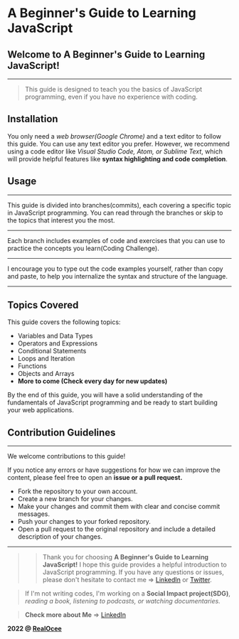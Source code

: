 # A Beginner's Guide to Learning JavaScript


## Welcome to A Beginner's Guide to Learning JavaScript!

---


 >This guide is designed to teach you the basics of JavaScript programming, even if you have no experience with coding.


## **Installation**


You only need a *web browser(Google Chrome)* and a text editor to follow this guide. You can use any text editor you prefer. However, we recommend using a code editor like *Visual Studio Code, Atom, or Sublime Text*, which will provide helpful features like **syntax highlighting and code completion**.


## **Usage**

---


This guide is divided into branches(commits), each covering a specific topic in JavaScript programming. You can read through the branches or skip to the topics that interest you the most.

---
Each branch includes examples of code and exercises that you can use to practice the concepts you learn(Coding Challenge).

---
I encourage you to type out the code examples yourself, rather than copy and paste, to help you internalize the syntax and structure of the language.

---


## **Topics Covered**


This guide covers the following topics:
* Variables and Data Types
* Operators and Expressions
* Conditional Statements
* Loops and Iteration
* Functions
* Objects and Arrays
* **More to come (Check every day for new updates)**

By the end of this guide, you will have a solid understanding of the fundamentals of JavaScript programming and be ready to start building your web applications.

## **Contribution Guidelines**

---
We welcome contributions to this guide!

If you notice any errors or have suggestions for how we can improve the content, please feel free to open an **issue or a pull request.**


* Fork the repository to your own account.
* Create a new branch for your changes.
* Make your changes and commit them with clear and concise commit messages.
* Push your changes to your forked repository.
* Open a pull request to the original repository and include a detailed description of your changes.

---

>> Thank you for choosing **A Beginner's Guide to Learning JavaScript!** 
I hope this guide provides a helpful introduction to JavaScript programming. If you have any questions or issues, please don't hesitate to contact me => [LinkedIn](https://www.linkedin.com/in/andrewonaulogho/) or [Twitter](https://twitter.com/DiplomatTechie).

> If I'm not writing codes, I'm working on a **Social Impact project(SDG)**, *reading a book, listening to podcasts, or watching documentaries.*

>**Check more about Me** => [LinkedIn](https://www.linkedin.com/in/andrewonaulogho/)



**2022 @ [RealOcee](github.com/realocee/)**